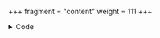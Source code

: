 +++
fragment = "content"
weight = 111
+++

<details><summary>Code</summary>
```
+++
date = "2018-07-09"
fragment = "portfolio"
weight = 110

title = "Portfolio Fragment"
subtitle = "Displaying animals with links and modals"
+++
```
</details>

